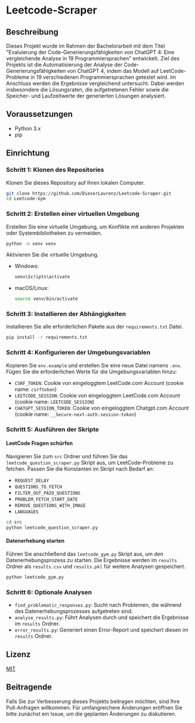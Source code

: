 
# Leetcode-Scraper

## Beschreibung

Dieses Projekt wurde im Rahmen der Bachelorarbeit mit dem Titel "Evaluierung der Code-Generierungsfähigkeiten von ChatGPT 4: Eine vergleichende Analyse in 19 Programmiersprachen" entwickelt. Ziel des Projekts ist die Automatisierung der Analyse der Code-Generierungsfähigkeiten von ChatGPT 4, indem das Modell auf LeetCode-Probleme in 19 verschiedenen Programmiersprachen getestet wird. Im Anschluss werden die Ergebnisse vergleichend untersucht. Dabei werden insbesondere die Lösungsraten, die aufgetretenen Fehler sowie die Speicher- und Laufzeitwerte der generierten Lösungen analysiert.

## Voraussetzungen

- Python 3.x
- pip

## Einrichtung

### Schritt 1: Klonen des Repositories

Klonen Sie dieses Repository auf Ihren lokalen Computer.

```bash
git clone https://github.com/DieserLaurenz/Leetcode-Scraper.git
cd Leetcode-Gym
```

### Schritt 2: Erstellen einer virtuellen Umgebung

Erstellen Sie eine virtuelle Umgebung, um Konflikte mit anderen Projekten oder Systembibliotheken zu vermeiden.

```bash
python -m venv venv
```

Aktivieren Sie die virtuelle Umgebung.

- Windows:
  ```bash
  venv\Scripts\activate
  ```
- macOS/Linux:
  ```bash
  source venv/bin/activate
  ```

### Schritt 3: Installieren der Abhängigkeiten

Installieren Sie alle erforderlichen Pakete aus der `requirements.txt` Datei.

```bash
pip install -r requirements.txt
```

### Schritt 4: Konfigurieren der Umgebungsvariablen

Kopieren Sie `env.example` und erstellen Sie eine neue Datei namens `.env`. Fügen Sie die erforderlichen Werte für die Umgebungsvariablen hinzu:

- `CSRF_TOKEN`: Cookie von eingeloggtem LeetCode.com Account (cookie name: `csrftoken`)
- `LEETCODE_SESSION`: Cookie von eingeloggtem LeetCode.com Account (cookie name: `LEETCODE_SESSION`)
- `CHATGPT_SESSION_TOKEN`: Cookie von eingeloggtem Chatgpt.com Account (cookie name: `__Secure-next-auth.session-token`)

### Schritt 5: Ausführen der Skripte

#### LeetCode Fragen schürfen

Navigieren Sie zum `src` Ordner und führen Sie das `leetcode_question_scraper.py` Skript aus, um LeetCode-Probleme zu fetchen. Passen Sie die Konstanten im Skript nach Bedarf an:

- `REQUEST_DELAY`
- `QUESTIONS_TO_FETCH`
- `FILTER_OUT_PAID_QUESTIONS`
- `PROBLEM_FETCH_START_DATE`
- `REMOVE_QUESTIONS_WITH_IMAGE`
- `LANGUAGES`

```bash
cd src
python leetcode_question_scraper.py
```

#### Datenerhebung starten

Führen Sie anschließend das `leetcode_gym.py` Skript aus, um den Datenerhebungsprozess zu starten. Die Ergebnisse werden im `results` Ordner als `results.csv` und `results.pkl` für weitere Analysen gespeichert.

```bash
python leetcode_gym.py
```

### Schritt 6: Optionale Analysen

- `find_problematic_responses.py`: Sucht nach Problemen, die während des Datenerhebungsprozesses aufgetreten sind.
- `analyse_results.py`: Führt Analysen durch und speichert die Ergebnisse im `results` Ordner.
- `error_results.py`: Generiert einen Error-Report und speichert diesen im `results` Ordner.

## Lizenz

[MIT](LICENSE)

## Beitragende

Falls Sie zur Verbesserung dieses Projekts beitragen möchten, sind Ihre Pull-Anfragen willkommen. Für umfangreichere Änderungen eröffnen Sie bitte zunächst ein Issue, um die geplanten Änderungen zu diskutieren.

